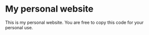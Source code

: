 # My personal website

This is my personal website. You are free to copy this code for your personal use.
